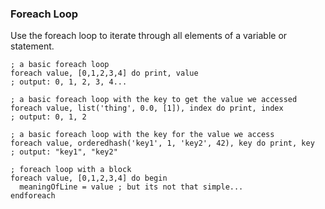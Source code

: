 ### Foreach Loop

Use the foreach loop to iterate through all elements of a variable or statement.

```idl
; a basic foreach loop
foreach value, [0,1,2,3,4] do print, value
; output: 0, 1, 2, 3, 4...

; a basic foreach loop with the key to get the value we accessed
foreach value, list('thing', 0.0, [1]), index do print, index
; output: 0, 1, 2

; a basic foreach loop with the key for the value we access
foreach value, orderedhash('key1', 1, 'key2', 42), key do print, key
; output: "key1", "key2"

; foreach loop with a block
foreach value, [0,1,2,3,4] do begin
  meaningOfLine = value ; but its not that simple...
endforeach
```
